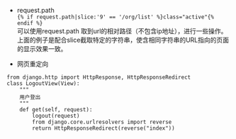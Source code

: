 - request.path  
`{% if request.path|slice:'9' == '/org/list' %}class="active"{% endif %}`  
可以使用request.path 取到url的相对路径（不包含ip地址），进行一些操作。上面的例子是配合slice截取特定的字符串，使含相同字符串的URL指向的页面的显示效果一致。  

- 网页重定向  
```
from django.http import HttpResponse, HttpResponseRedirect  
class LogoutView(View):
    """
    用户登出
    """
    def get(self, request):
        logout(request)
        from django.core.urlresolvers import reverse
        return HttpResponseRedirect(reverse("index"))
```

